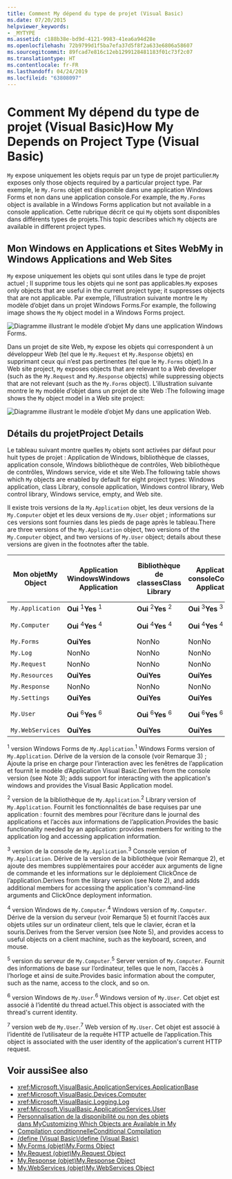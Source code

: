```yaml
---
title: Comment My dépend du type de projet (Visual Basic)
ms.date: 07/20/2015
helpviewer_keywords:
- _MYTYPE
ms.assetid: c188b38e-bd9d-4121-9983-41ea6a94d28e
ms.openlocfilehash: 72b9799d1f5ba7efa37d5f8f2a633e6806a58607
ms.sourcegitcommit: 89fcad7e816c12eb1299128481183f01c73f2c07
ms.translationtype: HT
ms.contentlocale: fr-FR
ms.lasthandoff: 04/24/2019
ms.locfileid: "63808097"
---
```

# <a name="how-my-depends-on-project-type-visual-basic"></a><span data-ttu-id="38fd0-102">Comment My dépend du type de projet (Visual Basic)</span><span class="sxs-lookup"><span data-stu-id="38fd0-102">How My Depends on Project Type (Visual Basic)</span></span>
<span data-ttu-id="38fd0-103">`My` expose uniquement les objets requis par un type de projet particulier.</span><span class="sxs-lookup"><span data-stu-id="38fd0-103">`My` exposes only those objects required by a particular project type.</span></span> <span data-ttu-id="38fd0-104">Par exemple, le `My.Forms` objet est disponible dans une application Windows Forms et non dans une application console.</span><span class="sxs-lookup"><span data-stu-id="38fd0-104">For example, the `My.Forms` object is available in a Windows Forms application but not available in a console application.</span></span> <span data-ttu-id="38fd0-105">Cette rubrique décrit ce qui `My` objets sont disponibles dans différents types de projets.</span><span class="sxs-lookup"><span data-stu-id="38fd0-105">This topic describes which `My` objects are available in different project types.</span></span>  
  
## <a name="my-in-windows-applications-and-web-sites"></a><span data-ttu-id="38fd0-106">Mon Windows en Applications et Sites Web</span><span class="sxs-lookup"><span data-stu-id="38fd0-106">My in Windows Applications and Web Sites</span></span>  
 <span data-ttu-id="38fd0-107">`My` expose uniquement les objets qui sont utiles dans le type de projet actuel ; Il supprime tous les objets qui ne sont pas applicables.</span><span class="sxs-lookup"><span data-stu-id="38fd0-107">`My` exposes only objects that are useful in the current project type; it suppresses objects that are not applicable.</span></span> <span data-ttu-id="38fd0-108">Par exemple, l’illustration suivante montre le `My` modèle d’objet dans un projet Windows Forms.</span><span class="sxs-lookup"><span data-stu-id="38fd0-108">For example, the following image shows the `My` object model in a Windows Forms project.</span></span>  
  
 ![Diagramme illustrant le modèle d’objet My dans une application Windows Forms.](./media/how-my-depends-on-project-type/my-object-model-windows-forms.png)  
  
 <span data-ttu-id="38fd0-110">Dans un projet de site Web, `My` expose les objets qui correspondent à un développeur Web (tel que le `My.Request` et `My.Response` objets) en supprimant ceux qui n’est pas pertinentes (tel que le `My.Forms` objet).</span><span class="sxs-lookup"><span data-stu-id="38fd0-110">In a Web site project, `My` exposes objects that are relevant to a Web developer (such as the `My.Request` and `My.Response` objects) while suppressing objects that are not relevant (such as the `My.Forms` object).</span></span> <span data-ttu-id="38fd0-111">L’illustration suivante montre le `My` modèle d’objet dans un projet de site Web :</span><span class="sxs-lookup"><span data-stu-id="38fd0-111">The following image shows the `My` object model in a Web site project:</span></span>  
  
 ![Diagramme illustrant le modèle d’objet My dans une application Web.](./media/how-my-depends-on-project-type/my-object-model-web.png)  
  
## <a name="project-details"></a><span data-ttu-id="38fd0-113">Détails du projet</span><span class="sxs-lookup"><span data-stu-id="38fd0-113">Project Details</span></span>  
 <span data-ttu-id="38fd0-114">Le tableau suivant montre quelles `My` objets sont activées par défaut pour huit types de projet : Application de Windows, bibliothèque de classes, application console, Windows bibliothèque de contrôles, Web bibliothèque de contrôles, Windows service, vide et site Web.</span><span class="sxs-lookup"><span data-stu-id="38fd0-114">The following table shows which `My` objects are enabled by default for eight project types: Windows application, class Library, console application, Windows control library, Web control library, Windows service, empty, and Web site.</span></span>  
  
 <span data-ttu-id="38fd0-115">Il existe trois versions de la `My.Application` objet, les deux versions de la `My.Computer` objet et les deux versions de `My.User` objet ; informations sur ces versions sont fournies dans les pieds de page après le tableau.</span><span class="sxs-lookup"><span data-stu-id="38fd0-115">There are three versions of the `My.Application` object, two versions of the `My.Computer` object, and two versions of `My.User` object; details about these versions are given in the footnotes after the table.</span></span>  
  
|<span data-ttu-id="38fd0-116">Mon objet</span><span class="sxs-lookup"><span data-stu-id="38fd0-116">My Object</span></span>|<span data-ttu-id="38fd0-117">Application Windows</span><span class="sxs-lookup"><span data-stu-id="38fd0-117">Windows Application</span></span>|<span data-ttu-id="38fd0-118">Bibliothèque de classes</span><span class="sxs-lookup"><span data-stu-id="38fd0-118">Class Library</span></span>|<span data-ttu-id="38fd0-119">Application console</span><span class="sxs-lookup"><span data-stu-id="38fd0-119">Console Application</span></span>|<span data-ttu-id="38fd0-120">Bibliothèque de contrôles Windows</span><span class="sxs-lookup"><span data-stu-id="38fd0-120">Windows Control Library</span></span>|<span data-ttu-id="38fd0-121">Bibliothèque de contrôles Web</span><span class="sxs-lookup"><span data-stu-id="38fd0-121">Web Control Library</span></span>|<span data-ttu-id="38fd0-122">Service Windows</span><span class="sxs-lookup"><span data-stu-id="38fd0-122">Windows Service</span></span>|<span data-ttu-id="38fd0-123">Empty</span><span class="sxs-lookup"><span data-stu-id="38fd0-123">Empty</span></span>|<span data-ttu-id="38fd0-124">Site web</span><span class="sxs-lookup"><span data-stu-id="38fd0-124">Web Site</span></span>|  
|---|---|---|---|---|---|---|---|---|  
|`My.Application`|<span data-ttu-id="38fd0-125">**Oui** <sup>1</sup></span><span class="sxs-lookup"><span data-stu-id="38fd0-125">**Yes** <sup>1</sup></span></span>|<span data-ttu-id="38fd0-126">**Oui** <sup>2</sup></span><span class="sxs-lookup"><span data-stu-id="38fd0-126">**Yes** <sup>2</sup></span></span>|<span data-ttu-id="38fd0-127">**Oui** <sup>3</sup></span><span class="sxs-lookup"><span data-stu-id="38fd0-127">**Yes** <sup>3</sup></span></span>|<span data-ttu-id="38fd0-128">**Oui** <sup>2</sup></span><span class="sxs-lookup"><span data-stu-id="38fd0-128">**Yes** <sup>2</sup></span></span>|<span data-ttu-id="38fd0-129">Non</span><span class="sxs-lookup"><span data-stu-id="38fd0-129">No</span></span>|<span data-ttu-id="38fd0-130">**Oui** <sup>3</sup></span><span class="sxs-lookup"><span data-stu-id="38fd0-130">**Yes** <sup>3</sup></span></span>|<span data-ttu-id="38fd0-131">Non</span><span class="sxs-lookup"><span data-stu-id="38fd0-131">No</span></span>|<span data-ttu-id="38fd0-132">Non</span><span class="sxs-lookup"><span data-stu-id="38fd0-132">No</span></span>|  
|`My.Computer`|<span data-ttu-id="38fd0-133">**Oui** <sup>4</sup></span><span class="sxs-lookup"><span data-stu-id="38fd0-133">**Yes** <sup>4</sup></span></span>|<span data-ttu-id="38fd0-134">**Oui** <sup>4</sup></span><span class="sxs-lookup"><span data-stu-id="38fd0-134">**Yes** <sup>4</sup></span></span>|<span data-ttu-id="38fd0-135">**Oui** <sup>4</sup></span><span class="sxs-lookup"><span data-stu-id="38fd0-135">**Yes** <sup>4</sup></span></span>|<span data-ttu-id="38fd0-136">**Oui** <sup>4</sup></span><span class="sxs-lookup"><span data-stu-id="38fd0-136">**Yes** <sup>4</sup></span></span>|<span data-ttu-id="38fd0-137">**Oui** <sup>5</sup></span><span class="sxs-lookup"><span data-stu-id="38fd0-137">**Yes** <sup>5</sup></span></span>|<span data-ttu-id="38fd0-138">**Oui** <sup>4</sup></span><span class="sxs-lookup"><span data-stu-id="38fd0-138">**Yes** <sup>4</sup></span></span>|<span data-ttu-id="38fd0-139">Non</span><span class="sxs-lookup"><span data-stu-id="38fd0-139">No</span></span>|<span data-ttu-id="38fd0-140">**Oui** <sup>5</sup></span><span class="sxs-lookup"><span data-stu-id="38fd0-140">**Yes** <sup>5</sup></span></span>|  
|`My.Forms`|<span data-ttu-id="38fd0-141">**Oui**</span><span class="sxs-lookup"><span data-stu-id="38fd0-141">**Yes**</span></span>|<span data-ttu-id="38fd0-142">Non</span><span class="sxs-lookup"><span data-stu-id="38fd0-142">No</span></span>|<span data-ttu-id="38fd0-143">Non</span><span class="sxs-lookup"><span data-stu-id="38fd0-143">No</span></span>|<span data-ttu-id="38fd0-144">**Oui**</span><span class="sxs-lookup"><span data-stu-id="38fd0-144">**Yes**</span></span>|<span data-ttu-id="38fd0-145">Non</span><span class="sxs-lookup"><span data-stu-id="38fd0-145">No</span></span>|<span data-ttu-id="38fd0-146">Non</span><span class="sxs-lookup"><span data-stu-id="38fd0-146">No</span></span>|<span data-ttu-id="38fd0-147">Non</span><span class="sxs-lookup"><span data-stu-id="38fd0-147">No</span></span>|<span data-ttu-id="38fd0-148">Non</span><span class="sxs-lookup"><span data-stu-id="38fd0-148">No</span></span>|  
|`My.Log`|<span data-ttu-id="38fd0-149">Non</span><span class="sxs-lookup"><span data-stu-id="38fd0-149">No</span></span>|<span data-ttu-id="38fd0-150">Non</span><span class="sxs-lookup"><span data-stu-id="38fd0-150">No</span></span>|<span data-ttu-id="38fd0-151">Non</span><span class="sxs-lookup"><span data-stu-id="38fd0-151">No</span></span>|<span data-ttu-id="38fd0-152">Non</span><span class="sxs-lookup"><span data-stu-id="38fd0-152">No</span></span>|<span data-ttu-id="38fd0-153">Non</span><span class="sxs-lookup"><span data-stu-id="38fd0-153">No</span></span>|<span data-ttu-id="38fd0-154">Non</span><span class="sxs-lookup"><span data-stu-id="38fd0-154">No</span></span>|<span data-ttu-id="38fd0-155">Non</span><span class="sxs-lookup"><span data-stu-id="38fd0-155">No</span></span>|<span data-ttu-id="38fd0-156">**Oui**</span><span class="sxs-lookup"><span data-stu-id="38fd0-156">**Yes**</span></span>|  
|`My.Request`|<span data-ttu-id="38fd0-157">Non</span><span class="sxs-lookup"><span data-stu-id="38fd0-157">No</span></span>|<span data-ttu-id="38fd0-158">Non</span><span class="sxs-lookup"><span data-stu-id="38fd0-158">No</span></span>|<span data-ttu-id="38fd0-159">Non</span><span class="sxs-lookup"><span data-stu-id="38fd0-159">No</span></span>|<span data-ttu-id="38fd0-160">Non</span><span class="sxs-lookup"><span data-stu-id="38fd0-160">No</span></span>|<span data-ttu-id="38fd0-161">Non</span><span class="sxs-lookup"><span data-stu-id="38fd0-161">No</span></span>|<span data-ttu-id="38fd0-162">Non</span><span class="sxs-lookup"><span data-stu-id="38fd0-162">No</span></span>|<span data-ttu-id="38fd0-163">Non</span><span class="sxs-lookup"><span data-stu-id="38fd0-163">No</span></span>|<span data-ttu-id="38fd0-164">**Oui**</span><span class="sxs-lookup"><span data-stu-id="38fd0-164">**Yes**</span></span>|  
|`My.Resources`|<span data-ttu-id="38fd0-165">**Oui**</span><span class="sxs-lookup"><span data-stu-id="38fd0-165">**Yes**</span></span>|<span data-ttu-id="38fd0-166">**Oui**</span><span class="sxs-lookup"><span data-stu-id="38fd0-166">**Yes**</span></span>|<span data-ttu-id="38fd0-167">**Oui**</span><span class="sxs-lookup"><span data-stu-id="38fd0-167">**Yes**</span></span>|<span data-ttu-id="38fd0-168">**Oui**</span><span class="sxs-lookup"><span data-stu-id="38fd0-168">**Yes**</span></span>|<span data-ttu-id="38fd0-169">**Oui**</span><span class="sxs-lookup"><span data-stu-id="38fd0-169">**Yes**</span></span>|<span data-ttu-id="38fd0-170">**Oui**</span><span class="sxs-lookup"><span data-stu-id="38fd0-170">**Yes**</span></span>|<span data-ttu-id="38fd0-171">Non</span><span class="sxs-lookup"><span data-stu-id="38fd0-171">No</span></span>|<span data-ttu-id="38fd0-172">Non</span><span class="sxs-lookup"><span data-stu-id="38fd0-172">No</span></span>|  
|`My.Response`|<span data-ttu-id="38fd0-173">Non</span><span class="sxs-lookup"><span data-stu-id="38fd0-173">No</span></span>|<span data-ttu-id="38fd0-174">Non</span><span class="sxs-lookup"><span data-stu-id="38fd0-174">No</span></span>|<span data-ttu-id="38fd0-175">Non</span><span class="sxs-lookup"><span data-stu-id="38fd0-175">No</span></span>|<span data-ttu-id="38fd0-176">Non</span><span class="sxs-lookup"><span data-stu-id="38fd0-176">No</span></span>|<span data-ttu-id="38fd0-177">Non</span><span class="sxs-lookup"><span data-stu-id="38fd0-177">No</span></span>|<span data-ttu-id="38fd0-178">Non</span><span class="sxs-lookup"><span data-stu-id="38fd0-178">No</span></span>|<span data-ttu-id="38fd0-179">Non</span><span class="sxs-lookup"><span data-stu-id="38fd0-179">No</span></span>|<span data-ttu-id="38fd0-180">**Oui**</span><span class="sxs-lookup"><span data-stu-id="38fd0-180">**Yes**</span></span>|  
|`My.Settings`|<span data-ttu-id="38fd0-181">**Oui**</span><span class="sxs-lookup"><span data-stu-id="38fd0-181">**Yes**</span></span>|<span data-ttu-id="38fd0-182">**Oui**</span><span class="sxs-lookup"><span data-stu-id="38fd0-182">**Yes**</span></span>|<span data-ttu-id="38fd0-183">**Oui**</span><span class="sxs-lookup"><span data-stu-id="38fd0-183">**Yes**</span></span>|<span data-ttu-id="38fd0-184">**Oui**</span><span class="sxs-lookup"><span data-stu-id="38fd0-184">**Yes**</span></span>|<span data-ttu-id="38fd0-185">**Oui**</span><span class="sxs-lookup"><span data-stu-id="38fd0-185">**Yes**</span></span>|<span data-ttu-id="38fd0-186">**Oui**</span><span class="sxs-lookup"><span data-stu-id="38fd0-186">**Yes**</span></span>|<span data-ttu-id="38fd0-187">Non</span><span class="sxs-lookup"><span data-stu-id="38fd0-187">No</span></span>|<span data-ttu-id="38fd0-188">Non</span><span class="sxs-lookup"><span data-stu-id="38fd0-188">No</span></span>|  
|`My.User`|<span data-ttu-id="38fd0-189">**Oui** <sup>6</sup></span><span class="sxs-lookup"><span data-stu-id="38fd0-189">**Yes** <sup>6</sup></span></span>|<span data-ttu-id="38fd0-190">**Oui** <sup>6</sup></span><span class="sxs-lookup"><span data-stu-id="38fd0-190">**Yes** <sup>6</sup></span></span>|<span data-ttu-id="38fd0-191">**Oui** <sup>6</sup></span><span class="sxs-lookup"><span data-stu-id="38fd0-191">**Yes** <sup>6</sup></span></span>|<span data-ttu-id="38fd0-192">**Oui** <sup>6</sup></span><span class="sxs-lookup"><span data-stu-id="38fd0-192">**Yes** <sup>6</sup></span></span>|<span data-ttu-id="38fd0-193">**Oui** <sup>7</sup></span><span class="sxs-lookup"><span data-stu-id="38fd0-193">**Yes** <sup>7</sup></span></span>|<span data-ttu-id="38fd0-194">**Oui** <sup>6</sup></span><span class="sxs-lookup"><span data-stu-id="38fd0-194">**Yes** <sup>6</sup></span></span>|<span data-ttu-id="38fd0-195">Non</span><span class="sxs-lookup"><span data-stu-id="38fd0-195">No</span></span>|<span data-ttu-id="38fd0-196">**Oui** <sup>7</sup></span><span class="sxs-lookup"><span data-stu-id="38fd0-196">**Yes** <sup>7</sup></span></span>|  
|`My.WebServices`|<span data-ttu-id="38fd0-197">**Oui**</span><span class="sxs-lookup"><span data-stu-id="38fd0-197">**Yes**</span></span>|<span data-ttu-id="38fd0-198">**Oui**</span><span class="sxs-lookup"><span data-stu-id="38fd0-198">**Yes**</span></span>|<span data-ttu-id="38fd0-199">**Oui**</span><span class="sxs-lookup"><span data-stu-id="38fd0-199">**Yes**</span></span>|<span data-ttu-id="38fd0-200">**Oui**</span><span class="sxs-lookup"><span data-stu-id="38fd0-200">**Yes**</span></span>|<span data-ttu-id="38fd0-201">**Oui**</span><span class="sxs-lookup"><span data-stu-id="38fd0-201">**Yes**</span></span>|<span data-ttu-id="38fd0-202">**Oui**</span><span class="sxs-lookup"><span data-stu-id="38fd0-202">**Yes**</span></span>|<span data-ttu-id="38fd0-203">Non</span><span class="sxs-lookup"><span data-stu-id="38fd0-203">No</span></span>|<span data-ttu-id="38fd0-204">Non</span><span class="sxs-lookup"><span data-stu-id="38fd0-204">No</span></span>|  
  
 <span data-ttu-id="38fd0-205"><sup>1</sup> version Windows Forms de `My.Application`.</span><span class="sxs-lookup"><span data-stu-id="38fd0-205"><sup>1</sup> Windows Forms version of `My.Application`.</span></span> <span data-ttu-id="38fd0-206">Dérive de la version de la console (voir Remarque 3) ; Ajoute la prise en charge pour l’interaction avec les fenêtres de l’application et fournit le modèle d’Application Visual Basic.</span><span class="sxs-lookup"><span data-stu-id="38fd0-206">Derives from the console version (see Note 3); adds support for interacting with the application's windows and provides the Visual Basic Application model.</span></span>  
  
 <span data-ttu-id="38fd0-207"><sup>2</sup> version de la bibliothèque de `My.Application`.</span><span class="sxs-lookup"><span data-stu-id="38fd0-207"><sup>2</sup> Library version of `My.Application`.</span></span> <span data-ttu-id="38fd0-208">Fournit les fonctionnalités de base requises par une application : fournit des membres pour l’écriture dans le journal des applications et l’accès aux informations de l’application.</span><span class="sxs-lookup"><span data-stu-id="38fd0-208">Provides the basic functionality needed by an application: provides members for writing to the application log and accessing application information.</span></span>  
  
 <span data-ttu-id="38fd0-209"><sup>3</sup> version de la console de `My.Application`.</span><span class="sxs-lookup"><span data-stu-id="38fd0-209"><sup>3</sup> Console version of `My.Application`.</span></span> <span data-ttu-id="38fd0-210">Dérive de la version de la bibliothèque (voir Remarque 2), et ajoute des membres supplémentaires pour accéder aux arguments de ligne de commande et les informations sur le déploiement ClickOnce de l’application.</span><span class="sxs-lookup"><span data-stu-id="38fd0-210">Derives from the library version (see Note 2), and adds additional members for accessing the application's command-line arguments and ClickOnce deployment information.</span></span>  
  
 <span data-ttu-id="38fd0-211"><sup>4</sup> version Windows de `My.Computer`.</span><span class="sxs-lookup"><span data-stu-id="38fd0-211"><sup>4</sup> Windows version of `My.Computer`.</span></span> <span data-ttu-id="38fd0-212">Dérive de la version du serveur (voir Remarque 5) et fournit l’accès aux objets utiles sur un ordinateur client, tels que le clavier, écran et la souris.</span><span class="sxs-lookup"><span data-stu-id="38fd0-212">Derives from the Server version (see Note 5), and provides access to useful objects on a client machine, such as the keyboard, screen, and mouse.</span></span>  
  
 <span data-ttu-id="38fd0-213"><sup>5</sup> version du serveur de `My.Computer`.</span><span class="sxs-lookup"><span data-stu-id="38fd0-213"><sup>5</sup> Server version of `My.Computer`.</span></span> <span data-ttu-id="38fd0-214">Fournit des informations de base sur l’ordinateur, telles que le nom, l’accès à l’horloge et ainsi de suite.</span><span class="sxs-lookup"><span data-stu-id="38fd0-214">Provides basic information about the computer, such as the name, access to the clock, and so on.</span></span>  
  
 <span data-ttu-id="38fd0-215"><sup>6</sup> version Windows de `My.User`.</span><span class="sxs-lookup"><span data-stu-id="38fd0-215"><sup>6</sup> Windows version of `My.User`.</span></span> <span data-ttu-id="38fd0-216">Cet objet est associé à l’identité du thread actuel.</span><span class="sxs-lookup"><span data-stu-id="38fd0-216">This object is associated with the thread's current identity.</span></span>  
  
 <span data-ttu-id="38fd0-217"><sup>7</sup> version web de `My.User`.</span><span class="sxs-lookup"><span data-stu-id="38fd0-217"><sup>7</sup> Web version of `My.User`.</span></span> <span data-ttu-id="38fd0-218">Cet objet est associé à l’identité de l’utilisateur de la requête HTTP actuelle de l’application.</span><span class="sxs-lookup"><span data-stu-id="38fd0-218">This object is associated with the user identity of the application's current HTTP request.</span></span>  
  
## <a name="see-also"></a><span data-ttu-id="38fd0-219">Voir aussi</span><span class="sxs-lookup"><span data-stu-id="38fd0-219">See also</span></span>

- <xref:Microsoft.VisualBasic.ApplicationServices.ApplicationBase>
- <xref:Microsoft.VisualBasic.Devices.Computer>
- <xref:Microsoft.VisualBasic.Logging.Log>
- <xref:Microsoft.VisualBasic.ApplicationServices.User>
- [<span data-ttu-id="38fd0-220">Personnalisation de la disponibilité ou non des objets dans My</span><span class="sxs-lookup"><span data-stu-id="38fd0-220">Customizing Which Objects are Available in My</span></span>](../../../visual-basic/developing-apps/customizing-extending-my/customizing-which-objects-are-available-in-my.md)
- [<span data-ttu-id="38fd0-221">Compilation conditionnelle</span><span class="sxs-lookup"><span data-stu-id="38fd0-221">Conditional Compilation</span></span>](../../../visual-basic/programming-guide/program-structure/conditional-compilation.md)
- [<span data-ttu-id="38fd0-222">/define (Visual Basic)</span><span class="sxs-lookup"><span data-stu-id="38fd0-222">/define (Visual Basic)</span></span>](../../../visual-basic/reference/command-line-compiler/define.md)
- [<span data-ttu-id="38fd0-223">My.Forms (objet)</span><span class="sxs-lookup"><span data-stu-id="38fd0-223">My.Forms Object</span></span>](../../../visual-basic/language-reference/objects/my-forms-object.md)
- [<span data-ttu-id="38fd0-224">My.Request (objet)</span><span class="sxs-lookup"><span data-stu-id="38fd0-224">My.Request Object</span></span>](../../../visual-basic/language-reference/objects/my-request-object.md)
- [<span data-ttu-id="38fd0-225">My.Response (objet)</span><span class="sxs-lookup"><span data-stu-id="38fd0-225">My.Response Object</span></span>](../../../visual-basic/language-reference/objects/my-response-object.md)
- [<span data-ttu-id="38fd0-226">My.WebServices (objet)</span><span class="sxs-lookup"><span data-stu-id="38fd0-226">My.WebServices Object</span></span>](../../../visual-basic/language-reference/objects/my-webservices-object.md)
